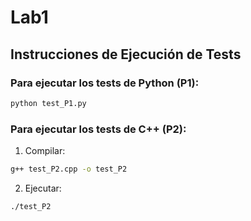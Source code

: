 # Lab1

## Instrucciones de Ejecución de Tests

### Para ejecutar los tests de Python (P1):
```bash
python test_P1.py
```
### Para ejecutar los tests de C++ (P2):
1. Compilar:
```bash
g++ test_P2.cpp -o test_P2
```
2. Ejecutar:
```bash
./test_P2
```